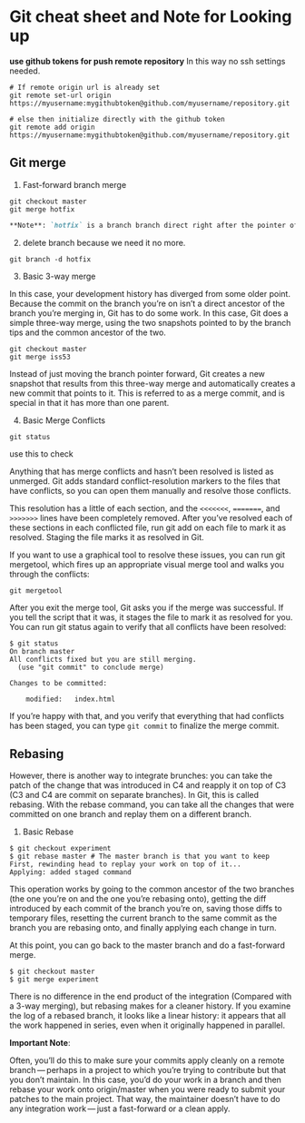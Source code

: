 # Git cheat sheet and Note for Looking up

**use github tokens for push remote repository**
In this way no ssh settings needed.
```
# If remote origin url is already set
git remote set-url origin https://myusername:mygithubtoken@github.com/myusername/repository.git

# else then initialize directly with the github token
git remote add origin https://myusername:mygithubtoken@github.com/myusername/repository.git

```


## Git merge
1. Fast-forward branch merge
```
git checkout master
git merge hotfix 
```
```markdown
**Note**: `hotfix` is a branch branch direct right after the pointer of the master branch, so there is no confilicts that need to be solved.
```

2. delete branch because we need it no more.
```
git branch -d hotfix
```
3. Basic 3-way merge

 In this case, your development history has diverged from some older point. Because the commit on the branch you’re on isn’t a direct ancestor of the branch you’re merging in, Git has to do some work. In this case, Git does a simple three-way merge, using the two snapshots pointed to by the branch tips and the common ancestor of the two.

```
git checkout master
git merge iss53
```
Instead of just moving the branch pointer forward, Git creates a new snapshot that results from this three-way merge and automatically creates a new commit that points to it. This is referred to as a merge commit, and is special in that it has more than one parent.

4. Basic Merge Conflicts
```
git status
```
use this to check

Anything that has merge conflicts and hasn’t been resolved is listed as unmerged. Git adds standard conflict-resolution markers to the files that have conflicts, so you can open them manually and resolve those conflicts.

This resolution has a little of each section, and the `<<<<<<<`, `=======`, and `>>>>>>>` lines have been completely removed. After you’ve resolved each of these sections in each conflicted file, run git add on each file to mark it as resolved. Staging the file marks it as resolved in Git.



If you want to use a graphical tool to resolve these issues, you can run git mergetool, which fires up an appropriate visual merge tool and walks you through the conflicts:
```
git mergetool
```

After you exit the merge tool, Git asks you if the merge was successful. If you tell the script that it was, it stages the file to mark it as resolved for you. You can run git status again to verify that all conflicts have been resolved:
```
$ git status
On branch master
All conflicts fixed but you are still merging.
  (use "git commit" to conclude merge)

Changes to be committed:

    modified:   index.html
```

If you’re happy with that, and you verify that everything that had conflicts has been staged, you can type `git commit` to finalize the merge commit.


## Rebasing

However, there is another way to integrate brunches: you can take the patch of the change that was introduced in C4 and reapply it on top of C3 (C3 and C4 are commit on separate branches). In Git, this is called rebasing. With the rebase command, you can take all the changes that were committed on one branch and replay them on a different branch.

1. Basic Rebase
```
$ git checkout experiment
$ git rebase master # The master branch is that you want to keep
First, rewinding head to replay your work on top of it...
Applying: added staged command
```
This operation works by going to the common ancestor of the two branches (the one you’re on and the one you’re rebasing onto), getting the diff introduced by each commit of the branch you’re on, saving those diffs to temporary files, resetting the current branch to the same commit as the branch you are rebasing onto, and finally applying each change in turn.



At this point, you can go back to the master branch and do a fast-forward merge.
```
$ git checkout master
$ git merge experiment
```

There is no difference in the end product of the integration (Compared with a 3-way merging), but rebasing makes for a cleaner history. If you examine the log of a rebased branch, it looks like a linear history: it appears that all the work happened in series, even when it originally happened in parallel.

**Important Note**:

Often, you’ll do this to make sure your commits apply cleanly on a remote branch — perhaps in a project to which you’re trying to contribute but that you don’t maintain. In this case, you’d do your work in a branch and then rebase your work onto origin/master when you were ready to submit your patches to the main project. That way, the maintainer doesn’t have to do any integration work — just a fast-forward or a clean apply.